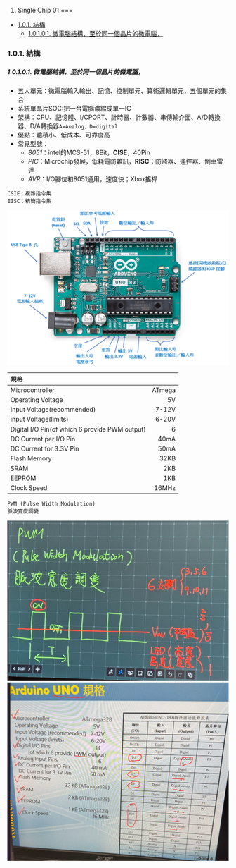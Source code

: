 1. Single Chip 01
===
- [1.0.1. 結構](#101-結構)
    - [1.0.1.0.1. 微電腦結構，至於同一個晶片的微電腦，](#10101-微電腦結構至於同一個晶片的微電腦)


### 1.0.1. 結構
##### 1.0.1.0.1. 微電腦結構，至於同一個晶片的微電腦，
- 五大單元：微電腦輸入輸出、記憶、控制單元、算術邏輯單元，五個單元的集合  
- 系統單晶片SOC:把一台電腦濃縮成單一IC  
- 架構：CPU、記憶體、I/CPORT、計時器、計數器、串傳輸介面、A/D轉換器、D/A轉換器```A=Analog、D=digital```
- 優點：體積小、低成本、可靠度高
- 常見型號：
  - *8051*：intel的MCS-51，8Bit，**CISE**，40Pin
  - *PIC*：Microchip發展，低耗電防雜訊，**RISC**；防盜器、遙控器、倒車雷達
  - *AVR*：I/O腳位和8051通用，速度快；Xbox搖桿
```
CSIE：複雜指令集
EISC：精簡指令集  
```
![arduino_UNO](image/Arduino_Pin.png)

| 規格 |  | 
|:-|-:| 
| Microcontroller | ATmega |
Operating Voltage|5V
Input Voltage(recommended)| 7-12V
input Voltage(limits)|6-20V
Digital I/O Pin(of which 6 provide PWM output)|6
DC Current per I/O Pin | 40mA
DC Current for 3.3V Pin | 50mA
Flash Memory |32KB
SRAM |2KB
EEPROM | 1KB
Clock Speed | 16MHz

```
PWM (Pulse Width Modulation)  
脈波寬度調變
```
![PWM](image/PWM.png)
![pin](image/Pin.png)
